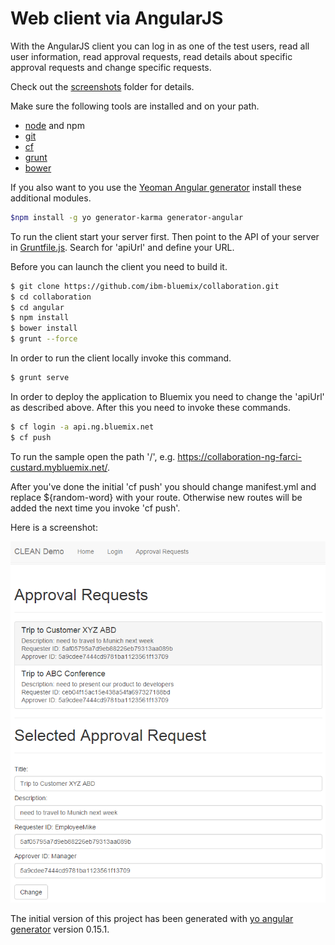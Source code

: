 Web client via AngularJS
================================================================================

With the AngularJS client you can log in as one of the test users, read all user information, read approval requests, read details about specific approval requests and change specific requests.

Check out the [screenshots](https://github.com/ibm-bluemix/collaboration/tree/master/screenshots) folder for details.

Make sure the following tools are installed and on your path.

* [node](https://nodejs.org/download/release/v4.2.6/) and npm
* [git](https://git-scm.com/downloads)
* [cf](https://github.com/cloudfoundry/cli#downloads)
* [grunt](http://gruntjs.com/installing-grunt)
* [bower](http://bower.io/#install-bower)

If you also want to you use the [Yeoman Angular generator](https://github.com/yeoman/generator-angular) install these additional modules.

```sh
$npm install -g yo generator-karma generator-angular
```

To run the client start your server first. Then point to the API of your server in [Gruntfile.js](https://github.com/IBM-Bluemix/collaboration/blob/master/angular/Gruntfile.js#L57). Search for 'apiUrl' and define your URL.

Before you can launch the client you need to build it.

```sh
$ git clone https://github.com/ibm-bluemix/collaboration.git
$ cd collaboration
$ cd angular
$ npm install
$ bower install
$ grunt --force
```

In order to run the client locally invoke this command.

```sh
$ grunt serve
```

In order to deploy the application to Bluemix you need to change the 'apiUrl' as described above. After this you need to invoke these commands.

```sh
$ cf login -a api.ng.bluemix.net
$ cf push
```

To run the sample open the path '/', e.g. https://collaboration-ng-farci-custard.mybluemix.net/.

After you've done the initial 'cf push' you should change manifest.yml and replace ${random-word} with your route. Otherwise new routes will be added the next time you invoke 'cf push'.

Here is a screenshot:

![alt text](https://raw.githubusercontent.com/IBM-Bluemix/collaboration/master/screenshots/angular-5s.png "Screenshot")

The initial version of this project has been generated with [yo angular generator](https://github.com/yeoman/generator-angular) version 0.15.1.